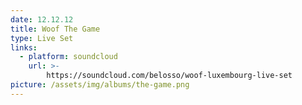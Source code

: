 ```yaml
---
date: 12.12.12
title: Woof The Game
type: Live Set
links:
  - platform: soundcloud
    url: >-
        https://soundcloud.com/belosso/woof-luxembourg-live-set
picture: /assets/img/albums/the-game.png
---
```

